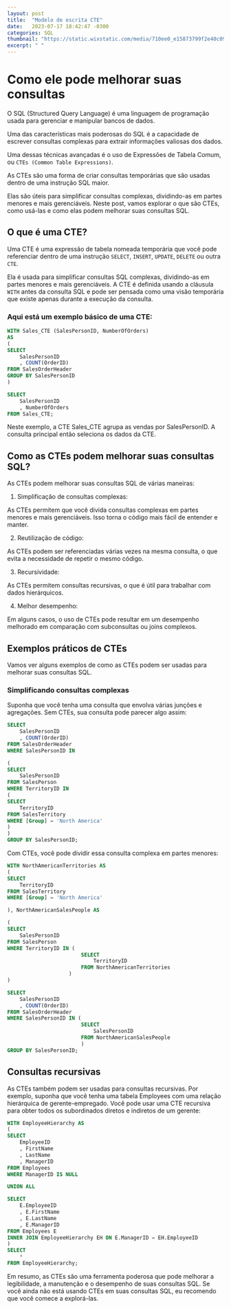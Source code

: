 ```yaml
---
layout: post
title:  "Modelo de escrita CTE"
date:   2023-07-17 18:42:47 -0300
categories: SQL
thumbnail: "https://static.wixstatic.com/media/710ee0_e15873799f2e40c0976ddeb3d507c8e3~mv2.jpg/v1/fill/w_2187,h_1640,al_c,q_90/710ee0_e15873799f2e40c0976ddeb3d507c8e3~mv2.webp"
excerpt: " "
---
```


# Como ele pode melhorar suas consultas

O SQL (Structured Query Language) é uma linguagem de programação usada para gerenciar e manipular bancos de dados.

Uma das características mais poderosas do SQL é a capacidade de escrever consultas complexas para extrair informações valiosas dos dados.

Uma dessas técnicas avançadas é o uso de Expressões de Tabela Comum, ou `CTEs (Common Table Expressions)`.

As CTEs são uma forma de criar consultas temporárias que são usadas dentro de uma instrução SQL maior.

Elas são úteis para simplificar consultas complexas, dividindo-as em partes menores e mais gerenciáveis. Neste post, vamos explorar o que são CTEs, como usá-las e como elas podem melhorar suas consultas SQL.

## O que é uma CTE?

Uma CTE é uma expressão de tabela nomeada temporária que você pode referenciar dentro de uma instrução `SELECT`, `INSERT`, `UPDATE`, `DELETE` ou outra `CTE`.

Ela é usada para simplificar consultas SQL complexas, dividindo-as em partes menores e mais gerenciáveis. A CTE é definida usando a cláusula `WITH` antes da consulta SQL e pode ser pensada como uma visão temporária que existe apenas durante a execução da consulta.

### Aqui está um exemplo básico de uma CTE:

```sql
WITH Sales_CTE (SalesPersonID, NumberOfOrders)
AS
(
SELECT 
    SalesPersonID
    , COUNT(OrderID)
FROM SalesOrderHeader
GROUP BY SalesPersonID
)

SELECT 
    SalesPersonID
    , NumberOfOrders
FROM Sales_CTE;
```

Neste exemplo, a CTE Sales_CTE agrupa as vendas por SalesPersonID. A consulta principal então seleciona os dados da CTE.

## Como as CTEs podem melhorar suas consultas SQL?

As CTEs podem melhorar suas consultas SQL de várias maneiras:

1. Simplificação de consultas complexas: 

As CTEs permitem que você divida consultas complexas em partes menores e mais gerenciáveis. Isso torna o código mais fácil de entender e manter.
    
2. Reutilização de código: 

As CTEs podem ser referenciadas várias vezes na mesma consulta, o que evita a necessidade de repetir o mesmo código.
    
3. Recursividade: 

As CTEs permitem consultas recursivas, o que é útil para trabalhar com dados hierárquicos.
    
4. Melhor desempenho: 

Em alguns casos, o uso de CTEs pode resultar em um desempenho melhorado em comparação com subconsultas ou joins complexos.

## Exemplos práticos de CTEs

Vamos ver alguns exemplos de como as CTEs podem ser usadas para melhorar suas consultas SQL.

### Simplificando consultas complexas

Suponha que você tenha uma consulta que envolva várias junções e agregações. Sem CTEs, sua consulta pode parecer algo assim:

```sql
SELECT 
    SalesPersonID
    , COUNT(OrderID)
FROM SalesOrderHeader
WHERE SalesPersonID IN

(
SELECT 
    SalesPersonID
FROM SalesPerson
WHERE TerritoryID IN
(
SELECT 
    TerritoryID
FROM SalesTerritory
WHERE [Group] = 'North America'
)
)
GROUP BY SalesPersonID;
```

Com CTEs, você pode dividir essa consulta complexa em partes menores:

```sql
WITH NorthAmericanTerritories AS
(
SELECT 
    TerritoryID
FROM SalesTerritory
WHERE [Group] = 'North America'

), NorthAmericanSalesPeople AS

(
SELECT 
    SalesPersonID
FROM SalesPerson
WHERE TerritoryID IN (
                        SELECT 
                            TerritoryID 
                        FROM NorthAmericanTerritories
                    )
)

SELECT 
    SalesPersonID
    , COUNT(OrderID)
FROM SalesOrderHeader
WHERE SalesPersonID IN (
                        SELECT 
                            SalesPersonID 
                        FROM NorthAmericanSalesPeople
                        )
GROUP BY SalesPersonID;
```

## Consultas recursivas

As CTEs também podem ser usadas para consultas recursivas. Por exemplo, suponha que você tenha uma tabela Employees com uma relação hierárquica de gerente-empregado. Você pode usar uma CTE recursiva para obter todos os subordinados diretos e indiretos de um gerente:

```sql
WITH EmployeeHierarchy AS
(
SELECT 
    EmployeeID
    , FirstName
    , LastName
    , ManagerID
FROM Employees
WHERE ManagerID IS NULL

UNION ALL

SELECT 
    E.EmployeeID
    , E.FirstName
    , E.LastName
    , E.ManagerID
FROM Employees E
INNER JOIN EmployeeHierarchy EH ON E.ManagerID = EH.EmployeeID
)
SELECT 
    *
FROM EmployeeHierarchy;
```

Em resumo, as CTEs são uma ferramenta poderosa que pode melhorar a legibilidade, a manutenção e o desempenho de suas consultas SQL. Se você ainda não está usando CTEs em suas consultas SQL, eu recomendo que você comece a explorá-las.